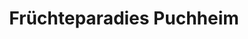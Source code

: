 ---
title: "Früchteparadies Puchheim"
url: /puchheim/fruechteparadies-puchheim/
shop: Gemüse & Obst
---